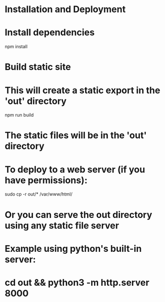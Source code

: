 # Installation and Deployment

# Install dependencies
npm install

# Build static site
# This will create a static export in the 'out' directory
npm run build

# The static files will be in the 'out' directory
# To deploy to a web server (if you have permissions):
sudo cp -r out/* /var/www/html/

# Or you can serve the out directory using any static file server
# Example using python's built-in server:
# cd out && python3 -m http.server 8000